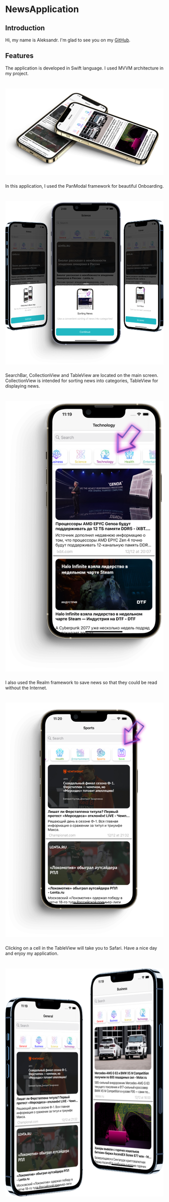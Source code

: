 # NewsApplication

## Introduction

Hi, my name is Aleksandr. I'm glad to see you on my [GitHub](https://github.com/AleksandrBasov?tab=repositories).

## Features

The application is developed in Swift language. I used MVVM architecture in my project.

<h1 align="center">
<img src="Images/Image1.png" alt="icon">
</h1>


In this application, I used the PanModal framework for beautiful Onboarding.

<h1 align="center">
<img src="Images/Onboarding.png" alt="icon">
</h1>


SearchBar, CollectionView and TableView are located on the main screen. CollectionView is intended for sorting news into categories, TableView for displaying news.

<h1 align="center">
<img src="Images/Welcome_2.png" alt="icon">
</h1>

I also used the Realm framework to save news so that they could be read without the Internet.

<h1 align="center">
<img src="Images/Welcome_3.png" alt="icon">
</h1>

Clicking on a cell in the TableView will take you to Safari. Have a nice day and enjoy my application.

<h1 align="center">
<img src="Images/Welcome_1.png" alt="icon">
</h1>
